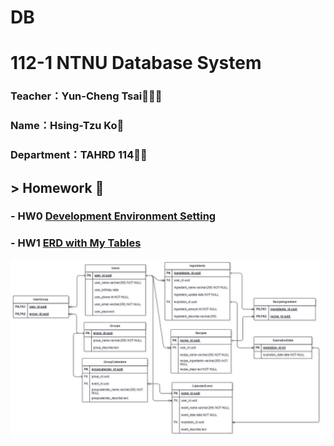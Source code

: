 # DB
# 112-1 NTNU Database System

### Teacher：Yun-Cheng Tsai👩🏻‍💻

### Name：Hsing-Tzu Ko🌼

### Department：TAHRD 114:lion:🏫

## > Homework 📝
### - HW0 [Development Environment Setting](https://www.youtube.com/watch?v=9dRXiToZuH4) 
### - HW1 [ERD with My Tables]()
![Homework 1/ERD.jpg](https://github.com/Hsing-Tzu/DB/blob/main/Homework%201/ERD.jpg)
